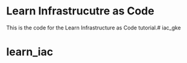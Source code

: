 # Learn Infrastrucutre as Code

This is the code for the Learn Infrastructure as Code tutorial.# iac_gke
# learn_iac
